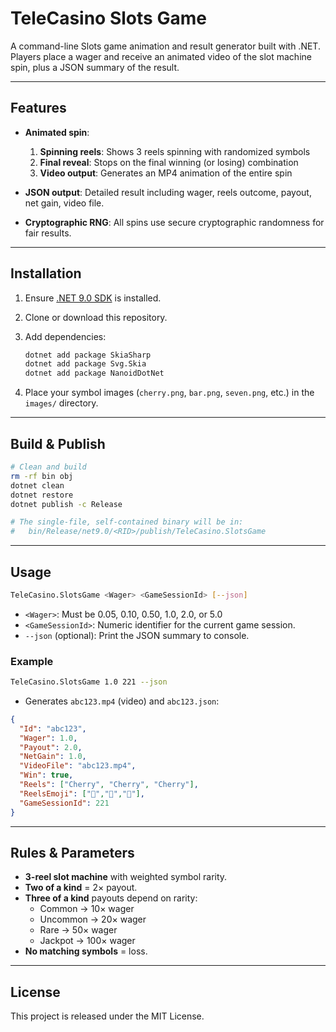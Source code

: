 # TeleCasino Slots Game

A command-line Slots game animation and result generator built with .NET.  
Players place a wager and receive an animated video of the slot machine spin, plus a JSON summary of the result.

---

## Features

- **Animated spin**:
  1. **Spinning reels**: Shows 3 reels spinning with randomized symbols
  2. **Final reveal**: Stops on the final winning (or losing) combination
  3. **Video output**: Generates an MP4 animation of the entire spin

- **JSON output**: Detailed result including wager, reels outcome, payout, net gain, video file.

- **Cryptographic RNG**: All spins use secure cryptographic randomness for fair results.

---

## Installation

1. Ensure [.NET 9.0 SDK](https://dotnet.microsoft.com/download) is installed.  
2. Clone or download this repository.  
3. Add dependencies:

   ```bash
   dotnet add package SkiaSharp
   dotnet add package Svg.Skia
   dotnet add package NanoidDotNet
   ```

4. Place your symbol images (`cherry.png`, `bar.png`, `seven.png`, etc.) in the `images/` directory.

---

## Build & Publish

```bash
# Clean and build
rm -rf bin obj
dotnet clean
dotnet restore
dotnet publish -c Release

# The single-file, self-contained binary will be in:
#   bin/Release/net9.0/<RID>/publish/TeleCasino.SlotsGame
```

---

## Usage

```bash
TeleCasino.SlotsGame <Wager> <GameSessionId> [--json]
```

- `<Wager>`: Must be 0.05, 0.10, 0.50, 1.0, 2.0, or 5.0  
- `<GameSessionId>`: Numeric identifier for the current game session.  
- `--json` (optional): Print the JSON summary to console.

### Example

```bash
TeleCasino.SlotsGame 1.0 221 --json
```

- Generates `abc123.mp4` (video) and `abc123.json`:

```json
{
  "Id": "abc123",
  "Wager": 1.0,
  "Payout": 2.0,
  "NetGain": 1.0,
  "VideoFile": "abc123.mp4",
  "Win": true,
  "Reels": ["Cherry", "Cherry", "Cherry"],
  "ReelsEmoji": ["🍒","🍒","🍒"],
  "GameSessionId": 221
}
```

---

## Rules & Parameters

- **3-reel slot machine** with weighted symbol rarity.  
- **Two of a kind** = 2× payout.  
- **Three of a kind** payouts depend on rarity:  
  - Common → 10× wager  
  - Uncommon → 20× wager  
  - Rare → 50× wager  
  - Jackpot → 100× wager  
- **No matching symbols** = loss.  

---

## License

This project is released under the MIT License.
